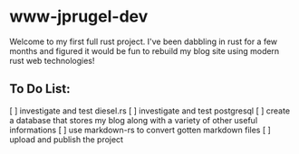# www-jprugel-dev

Welcome to my first full rust project. I've been dabbling in rust for a few months and figured it would be fun to rebuild my blog site using modern rust web technologies!

## To Do List:
[ ] investigate and test diesel.rs
[ ] investigate and test postgresql
[ ] create a database that stores my blog along with a variety of other useful informations
[ ] use markdown-rs to convert gotten markdown files
[ ] upload and publish the project
